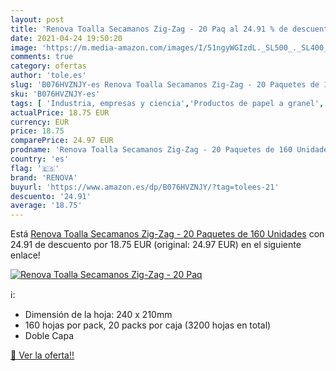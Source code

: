 ```yaml
---
layout: post
title: 'Renova Toalla Secamanos Zig-Zag - 20 Paq al 24.91 % de descuento'
date: 2021-04-24 19:50:20
image: 'https://m.media-amazon.com/images/I/51ngyWGIzdL._SL500_._SL400_.jpg'
comments: true
category: ofertas
author: 'tole.es'
slug: 'B076HVZNJY-es Renova Toalla Secamanos Zig-Zag - 20 Paquetes de 160 Unidades'
sku: 'B076HVZNJY-es'
tags: [ 'Industria, empresas y ciencia','Productos de papel a granel','Suministros de limpieza y saneamiento','Toallas de papel para manos comerciales','renova', ]
actualPrice: 18.75 EUR
currency: EUR
price: 18.75
comparePrice: 24.97 EUR
prodname: 'Renova Toalla Secamanos Zig-Zag - 20 Paquetes de 160 Unidades'
country: 'es'
flag: '🇪🇸'
brand: 'RENOVA'
buyurl: 'https://www.amazon.es/dp/B076HVZNJY/?tag=tolees-21'
descuento: '24.91'
average: '18.75'
---
```


Está [Renova Toalla Secamanos Zig-Zag - 20 Paquetes de 160 Unidades](https://www.amazon.es/dp/B076HVZNJY/?tag=tolees-21) con 24.91 de descuento por 18.75 EUR (original: 24.97 EUR) en el siguiente enlace!

[![Renova Toalla Secamanos Zig-Zag - 20 Paq](https://m.media-amazon.com/images/I/51ngyWGIzdL._SL500_._SL400_.jpg)](https://www.amazon.es/dp/B076HVZNJY/?tag=tolees-21)

ℹ️:

- Dimensión de la hoja: 240 x 210mm
- 160 hojas por pack, 20 packs por caja (3200 hojas en total)
- Doble Capa

[🛒 Ver la oferta!!](https://www.amazon.es/dp/B076HVZNJY/?tag=tolees-21)
